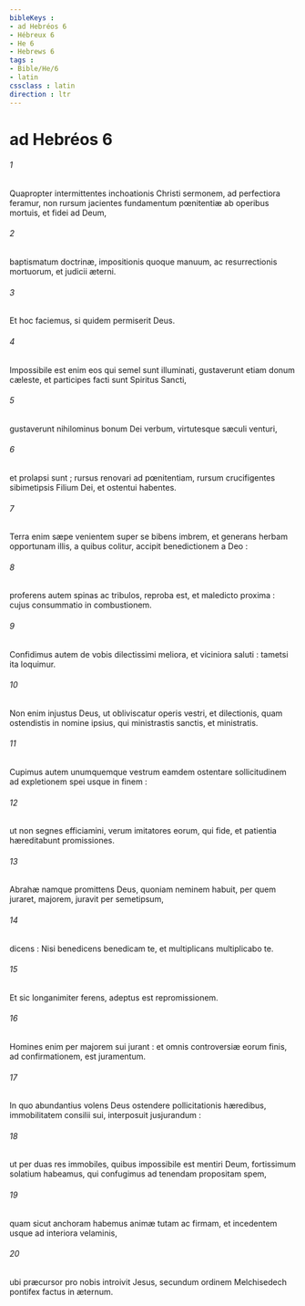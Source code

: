 ```yaml
---
bibleKeys : 
- ad Hebréos 6
- Hébreux 6
- He 6
- Hebrews 6
tags : 
- Bible/He/6
- latin
cssclass : latin
direction : ltr
---
```


# ad Hebréos 6

###### 1
Quapropter intermittentes inchoationis Christi sermonem, ad perfectiora feramur, non rursum jacientes fundamentum pœnitentiæ ab operibus mortuis, et fidei ad Deum,
###### 2
baptismatum doctrinæ, impositionis quoque manuum, ac resurrectionis mortuorum, et judicii æterni.
###### 3
Et hoc faciemus, si quidem permiserit Deus.
###### 4
Impossibile est enim eos qui semel sunt illuminati, gustaverunt etiam donum cæleste, et participes facti sunt Spiritus Sancti,
###### 5
gustaverunt nihilominus bonum Dei verbum, virtutesque sæculi venturi,
###### 6
et prolapsi sunt ; rursus renovari ad pœnitentiam, rursum crucifigentes sibimetipsis Filium Dei, et ostentui habentes.
###### 7
Terra enim sæpe venientem super se bibens imbrem, et generans herbam opportunam illis, a quibus colitur, accipit benedictionem a Deo :
###### 8
proferens autem spinas ac tribulos, reproba est, et maledicto proxima : cujus consummatio in combustionem.
###### 9
Confidimus autem de vobis dilectissimi meliora, et viciniora saluti : tametsi ita loquimur.
###### 10
Non enim injustus Deus, ut obliviscatur operis vestri, et dilectionis, quam ostendistis in nomine ipsius, qui ministrastis sanctis, et ministratis.
###### 11
Cupimus autem unumquemque vestrum eamdem ostentare sollicitudinem ad expletionem spei usque in finem :
###### 12
ut non segnes efficiamini, verum imitatores eorum, qui fide, et patientia hæreditabunt promissiones.
###### 13
Abrahæ namque promittens Deus, quoniam neminem habuit, per quem juraret, majorem, juravit per semetipsum,
###### 14
dicens : Nisi benedicens benedicam te, et multiplicans multiplicabo te.
###### 15
Et sic longanimiter ferens, adeptus est repromissionem.
###### 16
Homines enim per majorem sui jurant : et omnis controversiæ eorum finis, ad confirmationem, est juramentum.
###### 17
In quo abundantius volens Deus ostendere pollicitationis hæredibus, immobilitatem consilii sui, interposuit jusjurandum :
###### 18
ut per duas res immobiles, quibus impossibile est mentiri Deum, fortissimum solatium habeamus, qui confugimus ad tenendam propositam spem,
###### 19
quam sicut anchoram habemus animæ tutam ac firmam, et incedentem usque ad interiora velaminis,
###### 20
ubi præcursor pro nobis introivit Jesus, secundum ordinem Melchisedech pontifex factus in æternum.
